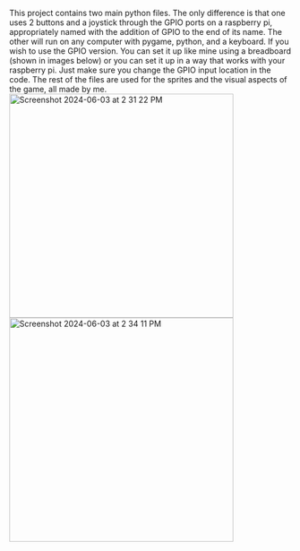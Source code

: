 This project contains two main python files.
The only difference is that one uses 2 buttons and a joystick through the GPIO ports on a raspberry pi, appropriately named with the addition of GPIO to the end of its name.
The other will run on any computer with pygame, python, and a keyboard. 
If you wish to use the GPIO version. 
You can set it up like mine using a breadboard (shown in images below) or you can set it up in a way that works with your raspberry pi. Just make sure you change the GPIO input location in the code.
The rest of the files are used for the sprites and the visual aspects of the game, all made by me.
<img width="400" alt="Screenshot 2024-06-03 at 2 31 22 PM" src="https://github.com/AdamH-python/Goose-Game/assets/152648229/4eb9a491-08cc-4a14-b279-fc82e68f8b8b">
<img width="400" alt="Screenshot 2024-06-03 at 2 34 11 PM" src="https://github.com/AdamH-python/Goose-Game/assets/152648229/9b54d3cc-342f-439e-a311-513999302a68">

